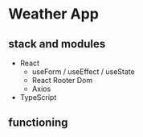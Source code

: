 # Weather App
## stack and modules 
* React
    * useForm / useEffect / useState
    * React Rooter Dom
    * Axios
* TypeScript
## functioning 


